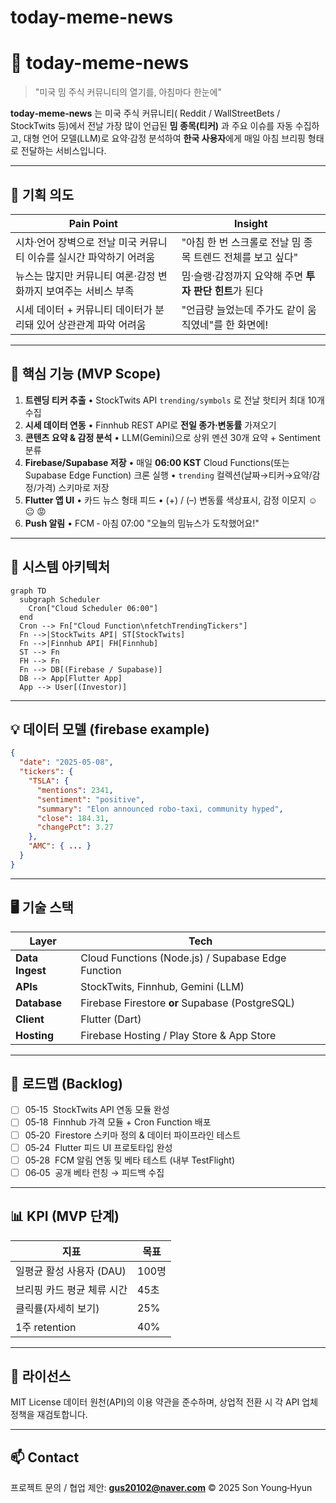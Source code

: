 # today-meme-news

# 📰 today-meme-news

> "미국 밈 주식 커뮤니티의 열기를, 아침마다 한눈에"

**today‑meme‑news** 는 미국 주식 커뮤니티( Reddit / WallStreetBets / StockTwits 등)에서 전날 가장 많이 언급된 **밈 종목(티커)** 과 주요 이슈를 자동 수집하고, 대형 언어 모델(LLM)로 요약·감정 분석하여 **한국 사용자**에게 매일 아침 브리핑 형태로 전달하는 서비스입니다.

---

## 🧠 기획 의도

| Pain Point                             | Insight                             |
| -------------------------------------- | ----------------------------------- |
| 시차·언어 장벽으로 전날 미국 커뮤니티 이슈를 실시간 파악하기 어려움 | "아침 한 번 스크롤로 전날 밈 종목 트렌드 전체를 보고 싶다" |
| 뉴스는 많지만 커뮤니티 여론·감정 변화까지 보여주는 서비스 부족    | 밈·슬랭·감정까지 요약해 주면 **투자 판단 힌트**가 된다   |
| 시세 데이터 + 커뮤니티 데이터가 분리돼 있어 상관관계 파악 어려움  | "언급량 늘었는데 주가도 같이 움직였네"를 한 화면에!      |

---

## 🎯 핵심 기능 (MVP Scope)

1. **트렌딩 티커 추출**
   • StockTwits API `trending/symbols` 로 전날 핫티커 최대 10개 수집
2. **시세 데이터 연동**
   • Finnhub REST API로 **전일 종가·변동률** 가져오기
3. **콘텐츠 요약 & 감정 분석**
   • LLM(Gemini)으로 상위 멘션 30개 요약 + Sentiment 분류
4. **Firebase/Supabase 저장**
   • 매일 **06:00 KST** Cloud Functions(또는 Supabase Edge Function) 크론 실행
   • `trending` 컬렉션(날짜→티커→요약/감정/가격) 스키마로 저장
5. **Flutter 앱 UI**
   • 카드 뉴스 형태 피드
   • (+) / (–) 변동률 색상표시, 감정 이모지 ☺️ 😐 😡
6. **Push 알림**
   • FCM ‑ 아침 07:00 "오늘의 밈뉴스가 도착했어요!"

---

## 🔧 시스템 아키텍처

```mermaid
graph TD
  subgraph Scheduler
    Cron["Cloud Scheduler 06:00"]
  end
  Cron --> Fn["Cloud Function\nfetchTrendingTickers"]
  Fn -->|StockTwits API| ST[StockTwits]
  Fn -->|Finnhub API| FH[Finnhub]
  ST --> Fn
  FH --> Fn
  Fn --> DB[(Firebase / Supabase)]
  DB --> App[Flutter App]
  App --> User[(Investor)]
```

---

## 💡 데이터 모델 (firebase example)

```json
{
  "date": "2025-05-08",
  "tickers": {
    "TSLA": {
      "mentions": 2341,
      "sentiment": "positive",
      "summary": "Elon announced robo‑taxi, community hyped",
      "close": 184.31,
      "changePct": 3.27
    },
    "AMC": { ... }
  }
}
```

---

## 🖥️ 기술 스택

| Layer           | Tech                                               |
| --------------- | -------------------------------------------------- |
| **Data Ingest** | Cloud Functions (Node.js) / Supabase Edge Function |
| **APIs**        | StockTwits, Finnhub, Gemini (LLM)                  |
| **Database**    | Firebase Firestore **or** Supabase (PostgreSQL)    |
| **Client**      | Flutter (Dart)                                     |
| **Hosting**     | Firebase Hosting / Play Store & App Store          |

---

## 🚀 로드맵 (Backlog)

* [ ] 05‑15  StockTwits API 연동 모듈 완성
* [ ] 05‑18  Finnhub 가격 모듈 + Cron Function 배포
* [ ] 05‑20  Firestore 스키마 정의 & 데이터 파이프라인 테스트
* [ ] 05‑24  Flutter 피드 UI 프로토타입 완성
* [ ] 05‑28  FCM 알림 연동 및 베타 테스트 (내부 TestFlight)
* [ ] 06‑05  공개 베타 런칭 → 피드백 수집

---

## 📊 KPI (MVP 단계)

| 지표               | 목표   |
| ---------------- | ---- |
| 일평균 활성 사용자 (DAU) | 100명 |
| 브리핑 카드 평균 체류 시간  | 45초  |
| 클릭률(자세히 보기)      | 25%  |
| 1주 retention     | 40%  |

---

## 📄 라이선스

MIT License
데이터 원천(API)의 이용 약관을 준수하며, 상업적 전환 시 각 API 업체 정책을 재검토합니다.

---

## 📫 Contact

프로젝트 문의 / 협업 제안: **[gus20102@naver.com](mailto:gus20102@naver.com)**
© 2025 Son Young‑Hyun

